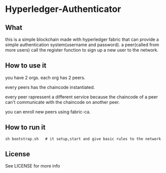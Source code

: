 # Hyperledger-Authenticator

## What
  this is a simple blockchain made with hyperledger fabric that can provide a simple authentication system(username and password).
  a peer(called from more users) call the register function to sign up a new user to the network.
## How to use it
  you have 2 orgs. each org has 2 peers.

  every peers has the chaincode instantiated.

  every peer rapressent a different service because the chaincode
  of a peer can't communicate with the chaincode on another peer.

  you can enroll new peers using fabric-ca.

## How to run it

  ```
  sh bootstrap.sh   # it setup,start and give basic rules to the network
  ```
## License

  See LICENSE for more info
